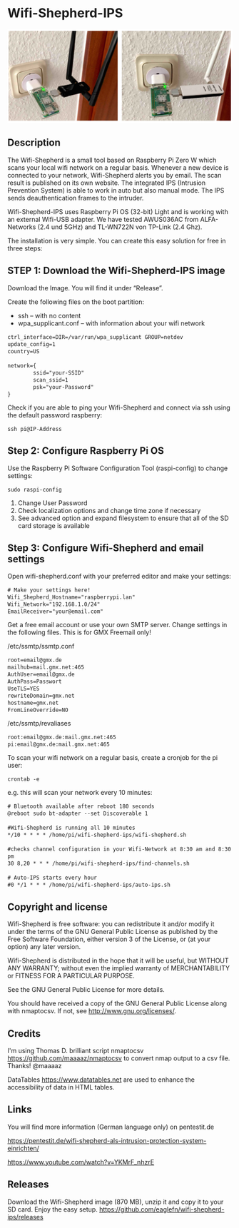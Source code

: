 # Wifi-Shepherd-IPS

![alt text](https://github.com/eaglefn/wifi-shepherd-ips/blob/master/images/wifi-shepherd-ips.png?raw=true)


## Description

The Wifi-Shepherd is a small tool based on Raspberry Pi Zero W which scans your local wifi network on a regular basis. Whenever a new device is connected to your network, Wifi-Shepherd alerts you by email. The scan result is published on its own website.  The integrated IPS (Intrusion Prevention System) is able to work in auto but also manual mode. The IPS sends deauthentication frames to the intruder.

Wifi-Shepherd-IPS uses Raspberry Pi OS (32-bit) Light and is working with an external Wifi-USB adapter. We have tested AWUS036AC from ALFA-Networks (2.4 und 5GHz) and TL-WN722N von TP-Link (2.4 Ghz).



The installation is very simple. You can create this easy solution for free in three steps:

## STEP 1:  Download the Wifi-Shepherd-IPS image 

Download the Image. You will find it under “Release”. 

Create the following files on the boot partition:

* ssh – with no content
* wpa_supplicant.conf  – with information about your wifi network

```
ctrl_interface=DIR=/var/run/wpa_supplicant GROUP=netdev
update_config=1
country=US

network={
        ssid="your-SSID"
        scan_ssid=1
        psk="your-Password"
}
```

Check if you are able to ping your  Wifi-Shepherd and connect via ssh using the default password raspberry:

```
ssh pi@IP-Address
```

## Step 2: Configure Raspberry Pi OS 

Use the Raspberry Pi Software Configuration Tool (raspi-config) to change settings:

```
sudo raspi-config
```

1.	Change User Password 
2.	Check localization options and change time zone if necessary 
3.	See advanced option and expand filesystem to ensure that all of the SD card storage is available	



## Step 3:  Configure Wifi-Shepherd and email settings

Open wifi-shepherd.conf with your preferred editor and make your settings:

```
# Make your settings here!
Wifi_Shepherd_Hostname="raspberrypi.lan"
Wifi_Network="192.168.1.0/24"
EmailReceiver="your@email.com"
```

Get a free email account or use your own SMTP server. Change settings in the following files. This is for GMX Freemail only!

/etc/ssmtp/ssmtp.conf

```
root=email@gmx.de
mailhub=mail.gmx.net:465
AuthUser=email@gmx.de
AuthPass=Passwort
UseTLS=YES
rewriteDomain=gmx.net
hostname=gmx.net
FromLineOverride=NO
```

/etc/ssmtp/revaliases

```
root:email@gmx.de:mail.gmx.net:465
pi:email@gmx.de:mail.gmx.net:465
```

To scan your wifi network on a regular basis, create a cronjob for the pi user:

```
crontab -e
```
e.g. this will scan your network every 10 minutes:

```
# Bluetooth available after reboot 180 seconds
@reboot sudo bt-adapter --set Discoverable 1

#Wifi-Shepherd is running all 10 minutes
*/10 * * * * /home/pi/wifi-shepherd-ips/wifi-shepherd.sh

#checks channel configuration in your Wifi-Network at 8:30 am and 8:30 pm
30 8,20 * * * /home/pi/wifi-shepherd-ips/find-channels.sh

# Auto-IPS starts every hour
#0 */1 * * * /home/pi/wifi-shepherd-ips/auto-ips.sh
```

## Copyright and license
Wifi-Shepherd is free software: you can redistribute it and/or modify it under the terms of the GNU General Public License as published by the Free Software Foundation, either version 3 of the License, or (at your option) any later version.

Wifi-Shepherd  is distributed in the hope that it will be useful, but WITHOUT ANY WARRANTY; without even the implied warranty of MERCHANTABILITY or FITNESS FOR A PARTICULAR PURPOSE.

See the GNU General Public License for more details.

You should have received a copy of the GNU General Public License along with nmaptocsv. If not, see http://www.gnu.org/licenses/.

## Credits

I'm using Thomas D. brilliant  script nmaptocsv https://github.com/maaaaz/nmaptocsv to convert nmap output to a csv file. Thanks! @maaaaz

DataTables https://www.datatables.net are used to enhance the accessibility of data in HTML tables.


## Links

You will find more information (German language only) on pentestit.de 

https://pentestit.de/wifi-shepherd-als-intrusion-protection-system-einrichten/

https://www.youtube.com/watch?v=YKMrF_nhzrE


## Releases

Download the Wifi-Shepherd image (870 MB), unzip it and copy it to your SD card. Enjoy the easy setup.
https://github.com/eaglefn/wifi-shepherd-ips/releases
